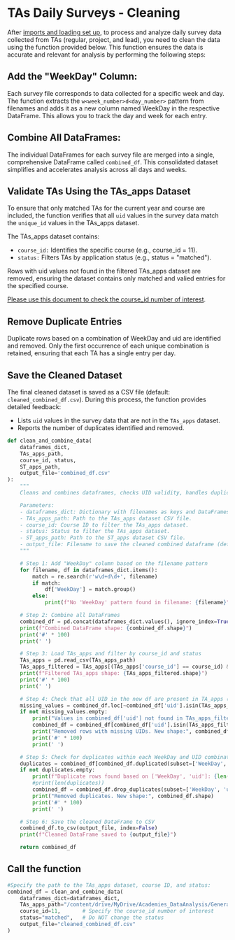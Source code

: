 # TAs Daily Surveys - Cleaning

After [imports and loading set up](), to process and analyze daily survey data collected from TAs (regular, project, and lead), you need to clean the data using the function provided below. 
This function ensures the data is accurate and relevant for analysis by performing the following steps:

## Add the "WeekDay" Column:
Each survey file corresponds to data collected for a specific week and day. The function extracts the `w<week_number>d<day_number>` pattern from filenames and adds it as a new column named WeekDay in the respective DataFrame. This allows you to track the day and week for each entry.

## Combine All DataFrames:
The individual DataFrames for each survey file are merged into a single, comprehensive DataFrame called `combined_df`. This consolidated dataset simplifies and accelerates analysis across all days and weeks.

## Validate TAs Using the TAs_apps Dataset
To ensure that only matched TAs for the current year and course are included, the function verifies that all `uid` values in the survey data match the `unique_id` values in the TAs_apps dataset.

The TAs_apps dataset contains:

- `course_id:` Identifies the specific course (e.g., course_id = 11).
- `status:` Filters TAs by application status (e.g., status = "matched").

Rows with uid values not found in the filtered TAs_apps dataset are removed, ensuring the dataset contains only matched and valied entries for the specified course.

[Please use this document to check the course_id number of interest](https://docs.google.com/document/d/1OUPMUGDOYEmp7Znp4ZrBJSi_-vHU0yBH/edit#heading=h.gjdgxs).

## Remove Duplicate Entries
Duplicate rows based on a combination of WeekDay and uid are identified and removed. Only the first occurrence of each unique combination is retained, ensuring that each TA has a single entry per day.

## Save the Cleaned Dataset 
The final cleaned dataset is saved as a CSV file (default: `cleaned_combined_df.csv`).
During this process, the function provides detailed feedback:

- Lists `uid` values in the survey data that are not in the `TAs_apps` dataset.
- Reports the number of duplicates identified and removed.


```python
def clean_and_combine_data(
    dataframes_dict, 
    TAs_apps_path, 
    course_id, status, 
    ST_apps_path, 
    output_file='combined_df.csv'
):
    """
    Cleans and combines dataframes, checks UID validity, handles duplicates, and saves the final combined dataframe.

    Parameters:
    - dataframes_dict: Dictionary with filenames as keys and DataFrames as values.
    - TAs_apps_path: Path to the TAs_apps dataset CSV file.
    - course_id: Course ID to filter the TAs_apps dataset.
    - status: Status to filter the TAs_apps dataset.
    - ST_apps_path: Path to the ST_apps dataset CSV file.
    - output_file: Filename to save the cleaned combined dataframe (default: 'combined_df.csv').
    """

    # Step 1: Add "WeekDay" column based on the filename pattern
    for filename, df in dataframes_dict.items():
        match = re.search(r'w\d+d\d+', filename)
        if match:
            df['WeekDay'] = match.group()
        else:
            print(f"No 'WeekDay' pattern found in filename: {filename}")

    # Step 2: Combine all DataFrames
    combined_df = pd.concat(dataframes_dict.values(), ignore_index=True)
    print(f"Combined DataFrame shape: {combined_df.shape}")
    print('#' * 100)
    print(' ')

    # Step 3: Load TAs_apps and filter by course_id and status
    TAs_apps = pd.read_csv(TAs_apps_path)
    TAs_apps_filtered = TAs_apps[(TAs_apps['course_id'] == course_id) & (TAs_apps['status'] == status)]
    print(f"Filtered TAs_apps shape: {TAs_apps_filtered.shape}")
    print('#' * 100)
    print(' ')

    # Step 4: Check that all UID in the new df are present in TA_apps (for the specific course and status that will be specified)
    missing_values = combined_df.loc[~combined_df['uid'].isin(TAs_apps_filtered['unique_id']), 'uid']
    if not missing_values.empty:
        print("Values in combined_df['uid'] not found in TAs_apps_filtered['unique_id']:", missing_values.tolist())
        combined_df = combined_df[combined_df['uid'].isin(TAs_apps_filtered['unique_id'])]
        print("Removed rows with missing UIDs. New shape:", combined_df.shape)
        print('#' * 100)
        print(' ')

    # Step 5: Check for duplicates within each WeekDay and UID combination
    duplicates = combined_df[combined_df.duplicated(subset=['WeekDay', 'uid'], keep=False)]
    if not duplicates.empty:
        print(f"Duplicate rows found based on ['WeekDay', 'uid']: {len(duplicates)}")
        #print(len(duplicates))
        combined_df = combined_df.drop_duplicates(subset=['WeekDay', 'uid'], keep='first')
        print("Removed duplicates. New shape:", combined_df.shape)
        print('#' * 100)
        print(' ')

    # Step 6: Save the cleaned DataFrame to CSV
    combined_df.to_csv(output_file, index=False)
    print(f"Cleaned DataFrame saved to {output_file}")

    return combined_df
```

## Call the function

```python
#Specify the path to the TAs_apps dataset, course ID, and status:
combined_df = clean_and_combine_data(
    dataframes_dict=dataframes_dict,
    TAs_apps_path="/content/drive/MyDrive/Academies_DataAnalysis/General/TAs_ReceivedApp_from2021.csv", # to be updated in 2025
    course_id=11,       # Specify the course_id number of interest
    status="matched",   # Do NOT change the status
    output_file="cleaned_combined_df.csv" 
)
```
